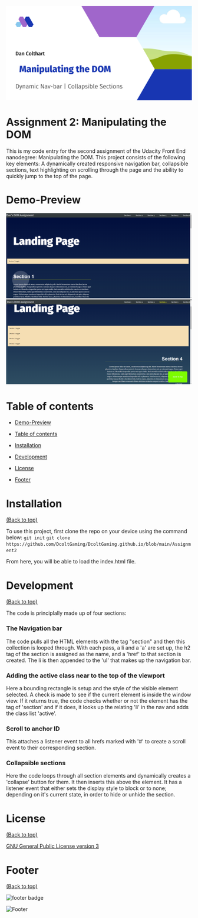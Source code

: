 ![Banner image](readme-header.png)

# Assignment 2: Manipulating the DOM

<!-- Add buttons here -->

This is my code entry for the second assignment of the Udacity Front End nanodegree: Manipulating the DOM. This project consists of the following key elements: A dynamically created responsive navigation bar, collapsible sections, text highlighting on scrolling through the page and the ability to quickly jump to the top of the page.

# Demo-Preview

![Screenshot Example 1](screenshots/screenshot1.PNG)
![Screenshot Example 2](screenshots/screenshot2.PNG)

# Table of contents

- [Demo-Preview](#demo-preview)
- [Table of contents](#table-of-contents)
- [Installation](#installation)
- [Development](#development)

- [License](#license)
- [Footer](#footer)

# Installation

[(Back to top)](#table-of-contents)

To use this project, first clone the repo on your device using the command below:
```git init```
```git clone https://github.com/DcoltGaming/DcoltGaming.github.io/blob/main/Assignment2``` 

From here, you will be able to load the index.html file.


# Development

[(Back to top)](#table-of-contents)

The code is principlally made up of four sections:

### The Navigation bar
The code pulls all the HTML elements with the tag "section" and then this collection is looped through. With each pass, a li and a 'a' are set up, the h2 tag of the section is assigned as the name, and a 'href' to that section is created. The li is then appended to the 'ul' that makes up the navigation bar.

### Adding the active class near to the top of the viewport
Here a bounding rectangle is setup and the style of the visible element selected. A check is made to see if the current element is inside the window view. If it returns true, the code checks whether or not the element has the tag of 'section' and if it does, it looks up the relating 'li' in the nav and adds the class list 'active'.

### Scroll to anchor ID
This attaches a listener event to all hrefs marked with '#' to create a scroll event to their corresponding section.

### Collapsible sections
Here the code loops through all section elements and dynamically creates a 'collapse' button for them. It then inserts this above the element. It has a listener event that either sets the display style to block or to none; depending on it's current state, in order to hide or unhide the section.

# License

[(Back to top)](#table-of-contents)

[GNU General Public License version 3](https://opensource.org/licenses/GPL-3.0)

# Footer

[(Back to top)](#table-of-contents)


![footer badge](https://img.shields.io/github/v/release/navendu-pottekkat/awesome-readme?include_prereleases)

![Footer](https://github.com/navendu-pottekkat/awesome-readme/blob/master/fooooooter.png)


